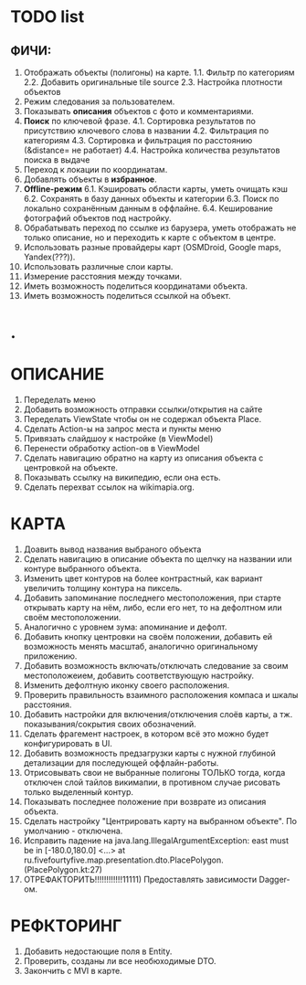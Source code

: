 TODO list
=========================================

ФИЧИ:
---------------------
1. Отображать объекты (полигоны) на карте.
   1.1. Фильтр по категориям
   2.2. Добавить оригинальные tile source 
   2.3. Настройка плотности объектов
2. Режим следования за пользователем.
3. Показывать **описания** объектов с фото и комментариями.
4. **Поиск** по ключевой фразе.
   4.1. Сортировка результатов по присутствию ключевого слова в названии
   4.2. Фильтрация по категориям
   4.3. Сортировка и фильтрация по расстоянию (&distance= не работает)
   4.4. Настройка количества результатов поиска в выдаче
5. Переход к локации по координатам.
6. Добавлять объекты в **избранное**.
7. **Offline-режим**
   6.1. Кэшировать области карты, уметь очищать кэш
   6.2. Сохранять в базу данных объекты и категории
   6.3. Поиск по локально сохранённым данным в оффлайне.
   6.4. Кеширование фотографий объектов под настройку.
8. Обрабатывать переход по ссылке из барузера, уметь отображать не только описание, но и переходить к карте с объектом в центре.
9. Использовать разные провайдеры карт (OSMDroid, Google maps, Yandex(???)).
10. Использовать различные слои карты.
11. Измерение расстояния между точками.
12. Иметь возможность поделиться координатами объекта.
13. Иметь возможность поделиться ссылкой на объект.

.
=========================================

ОПИСАНИЕ
========================================
1. Переделать меню
2. Добавить возможность отправки ссылки/открытия на сайте
3. Переделать ViewState чтобы он не содержал объекта Place.
4. Сделать Action-ы на запрос места и пункты меню
5. Привязать слайдшоу к настройке (в ViewModel)
6. Перенести обработку action-ов в ViewModel
7. Сделать навигацию обратно на карту из описания объекта с центровкой на объекте.
8. Показывать ссылку на википедию, если она есть.
9. Сделать перехват ссылок на wikimapia.org.

КАРТА
========================================
1.  Доавить вывод названия выбраного объекта
2.  Сделать навигацию в описание объекта по щелчку на названии или контуре выбранного объекта.
3.  Изменить цвет контуров на более контрастный, как вариант увеличить толщину контура на пиксель.
4.  Добавить запоминание последнего местоположения, при старте открывать карту на нём, либо, если его нет, то на дефолтном или своём местоположении.
5.  Аналогично с уровнем зума: апоминание и дефолт.
6.  Добавить кнопку центровки на своём положении, добавить ей возможность менять масштаб, аналогично оригинальному приложению.
7.  Добавить возможность включать/отключать следование за своим местоположеием, добавить соответствующую настройку.
8.  Изменить дефолтную иконку своего расположения.
9.  Проверить правильность взаимного расположения компаса и шкалы расстояния.
10. Добавить настройки для включения/отключения слоёв карты, а тж. показывания/сокрытия своих обозначений.
11. Сделать фрагемент настроек, в котором всё это можно будет конфигурировать в UI.
12. Добавить возможность предзагрузки карты с нужной глубиной детализации для последующей оффлайн-работы.
13. Отрисовывать свои не выбранные полигоны ТОЛЬКО тогда, когда отключен слой тайлов викимапии, в противном случае рисовать только выделенный контур.
14. Показывать последнее положение при возврате из описания объекта.
15. Сделать настройку "Центрировать карту на выбранном объекте". По умолчанию - отключена.
16. Исправить падение на java.lang.IllegalArgumentException: east must be in [-180.0,180.0] <...>  at ru.fivefourtyfive.map.presentation.dto.PlacePolygon.<init>(PlacePolygon.kt:27)
17. ОТРЕФАКТОРИТЬ!!!!!!!!!!!!11111) Предоставлять зависимости Dagger-ом.

РЕФКТОРИНГ
========================================
1. Добавить недостающие поля в Entity.
2. Проверить, созданы ли все необюходимые DTO.
3. Закончить с MVI в карте.